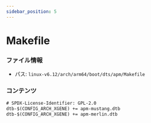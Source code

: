 ```yaml
---
sidebar_position: 5
---
```

# Makefile

### ファイル情報

- パス: `linux-v6.12/arch/arm64/boot/dts/apm/Makefile`

### コンテンツ

```txt
# SPDX-License-Identifier: GPL-2.0
dtb-$(CONFIG_ARCH_XGENE) += apm-mustang.dtb
dtb-$(CONFIG_ARCH_XGENE) += apm-merlin.dtb

```
